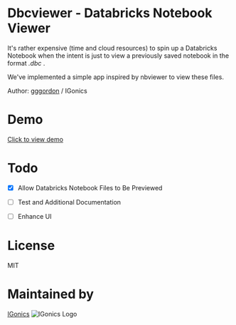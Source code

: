 # Dbcviewer - Databricks Notebook Viewer

It's rather expensive (time and cloud resources) to spin up a Databricks Notebook when the intent is just to view a previously saved notebook in the format *.dbc* .

We've implemented a simple app inspired by nbviewer to view these files.

Author: [gggordon](https://github.com/gggordon) / IGonics

# Demo

 [Click to view demo](http://www.igonics01.a2hosted.com/demos/dbcviewer/)

# Todo

- [X] Allow Databricks Notebook Files to Be Previewed
- [ ] Test and Additional Documentation
- [ ] Enhance UI


# License

MIT

# Maintained by

[IGonics](https://igonics.com)
![IGonics Logo](https://avatars.githubusercontent.com/u/19619552?s=200&v=4)